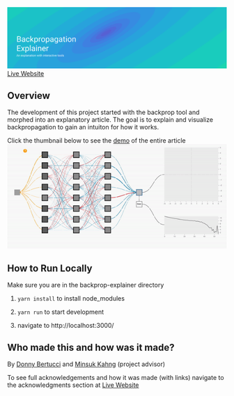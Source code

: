 <img src="./src/components/implementations/article/assets/headerTitle.svg">
<a href="https://xnought.github.io/backprop-explainer/">Live Website</a>

## Overview

The development of this project started with the backprop tool and morphed into an explanatory article. The goal is to explain and visualize backpropagation to gain an intuiton for how it works.

Click the thumbnail below to see the <a href="https://youtu.be/gsDiiGWkgkY">demo</a> of the entire article
<a href="https://youtu.be/gsDiiGWkgkY">
<img src="src/components/implementations/article/assets/demo.gif"  />
</a>

## How to Run Locally

Make sure you are in the backprop-explainer directory

<ol>

<li>

`yarn install` to install node_modules

</li>
<li>

`yarn run` to start development

</li>
<li>
	navigate to http://localhost:3000/
</li>
</ol>

## Who made this and how was it made?

By <a href="http://donnybertucci.com">Donny Bertucci</a> and <a href="http://minsuk.com">Minsuk Kahng</a> (project advisor)

To see full acknowledgements and how it was made (with links)
navigate to the acknowledgments section at <a href="https://xnought.github.io/backprop-explainer/">Live Website</a>

